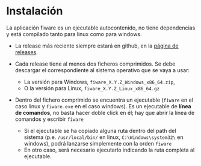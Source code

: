 # Instalación

La aplicación fiware es un ejecutable autocontenido, no tiene dependencias y está compilado tanto para linux como para windows.

- La release más reciente siempre estará en github, en la [página de releases](https://github.com/warpcomdev/fiware/releases).

- Cada release tiene al menos dos ficheros comprimidos. Se debe descargar el correspondiente al sistema operativo que se vaya a usar:
  - La versión para Windows, `fiware_X.Y.Z_Windows_x86_64.zip`,
  - O la versión para Linux, `fiware_X.Y.Z_Linux_x86_64.gz`

- Dentro del fichero comprimido se encuentra un ejecutable (`fiware` en el caso linux y `fiware.exe` en el caso windows). Es un ejecutable de **línea de comandos**, no basta hacer doble click en él; hay que abrir la línea de comandos y escribir `fiware`
  - Si el ejecutable se ha copiado alguna ruta dentro del path del sistema (p.e. `/usr/local/bin/` en linux, `C:\Windows\system32\` en windows), podrá lanzarse simplemente con la orden `fiware`
  - En otro caso, será necesario ejecutarlo indicando la ruta completa al ejecutable.
